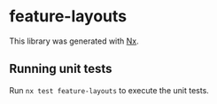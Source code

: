 # feature-layouts

This library was generated with [Nx](https://nx.dev).

## Running unit tests

Run `nx test feature-layouts` to execute the unit tests.

